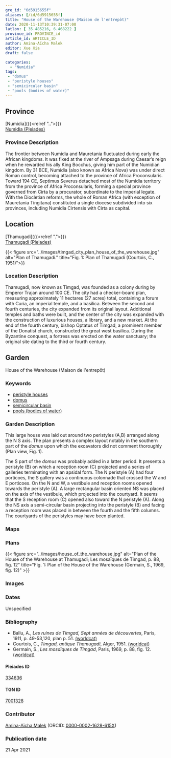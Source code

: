 ```yaml
---
gre_id: "6d5915655f"
aliases: [/id/6d5915655f]
title: "House of the Warehouse (Maison de l'entrepôt)"
date: 2020-11-13T10:39:31-07:00
latlon: [ 35.485216, 6.468222 ]
province_id: PROVINCE_id
article_id: ARTICLE_ID
author: Amina-Aïcha Malek
editor: Xue Xia
draft: false

categories:
  - "Numidia"
tags:
 - "domus"
 - "peristyle houses"
 - "semicircular basin"
 - "pools (bodies of water)"
---
```


## Province
[Numidia]({{<relref "..">}}) \
[Numidia (Pleiades)](https://pleiades.stoa.org/places/981539)

### Province Description

The frontier between Numidia and Mauretania fluctuated during early the African kingdoms. It was fixed at the river of Ampsaga during Caesar’s reign when he rewarded his ally King Bocchus, giving him part of the Numidian kingdom. By 31 BCE, Numidia (also known as Africa Nova) was under direct Roman control, becoming attached to the province of Africa Proconsularis. Toward 194 CE, Septimus Severus detached most of the Numidia territory from the province of Africa Proconsularis, forming a special province governed from Cirta by a procurator, subordinate to the imperial legate. With the Diocletian reforms, the whole of Roman Africa (with exception of Mauretania Tingitana) constituted a single diocese subdivided into six provinces, including Numidia Cirtensis with Cirta as capital.

## Location

[Thamugadi]({{<relref ".">}}) \
[Thamugadi (Pleiades)](https://pleiades.stoa.org/places/334636)

{{< figure src="../images/timgad_city_plan_house_of_the_warehouse.jpg" alt="Plan of Thamugadi." title="Fig. 1: Plan of Thamugadi (Courtois, C., 1951)">}}

### Location Description

Thamugadi, now known as Timgad, was founded as a colony during by Emperor Trajan around 100 CE. The city had a checker-board plan, measuring approximately 11 hectares (27 acres) total, containing a forum with Curia, an imperial temple, and a basilica. Between the second and fourth centuries, the city expanded from its original layout. Additional temples and baths were built, and the center of the city was expanded with the construction of luxurious houses, a library, and a new market. At the end of the fourth century, bishop Optatus of Timgad, a prominent member of the Donatist church, constructed the great west basilica. During the Byzantine conquest, a fortress was erected on the water sanctuary; the original site dating to the third or fourth century.

<!-- LEAVE THIS BLANK FOR NOW -->

<!--## Sublocation-->

<!--
[AREA WITHIN LOCATION, LIKE “PALATINE HILL”](GEOREFERENCE LINK)
A sublocation is any area larger than an individual garden, but located within a location. I would always try to include a link to a controlled vocabulary here if possible. This ID may well be different from the Garden ID, e.g., Pompeii versus a Garden in one of the houses which has its own Pleiades ID.
-->

<!--### Sublocation Description-->

<!-- DESCRIPTION -->

## Garden
House of the Warehouse (Maison de l'entrepôt)

### Keywords
- [peristyle houses](http://vocab.getty.edu/page/aat/300005452)
- [domus](http://vocab.getty.edu/page/aat/300005506)
- [semicircular basin](#)
- [pools (bodies of water)](http://vocab.getty.edu/page/aat/300008692)
### Garden Description
This large house was laid out around two peristyles (A,B) arranged along the N S axis. The plan presents a complex layout notably in the southern part of the *domus* upon which the excavators did not comment thoroughly (Plan view, Fig. 1).

The S part of the *domus* was probably added in a latter period. It presents a peristyle (B) on which a reception room (C) projected and a series of galleries terminating with an apsidal form. The N peristyle (A) had four porticoes, the S gallery was a continuous colonnade that crossed the W and E porticoes. On the N and W, a vestibule and reception rooms opened towards the peristyle (A). A large rectangular basin oriented NS was placed on the axis of the vestibule, which projected into the courtyard. It seems that the S reception room (C) opened also toward the N peristyle (A). Along the NS axis a semi-circular basin projecting into the peristyle (B) and facing a reception room was placed in between the fourth and the fifth columns. The courtyards of the peristyles may have been planted.

### Maps

<!--
{{< figure src="IMG_URL" alt="ALT_TEXT" title="CAPTION" >}}
-->

### Plans
{{< figure src="../images/house_of_the_warehouse.jpg" alt="Plan of the House of the Warehouse at Thamugadi; Les mosaïques de Timgad, p. 88, fig. 12" title="Fig. 1: Plan of the House of the Warehouse (Germain, S., 1969, fig. 12)" >}}

<!--
{{< figure src="IMG_URL" alt="ALT_TEXT" title="CAPTION" >}}
-->

### Images
<!--
{{< figure src="IMG_URL" alt="ALT_TEXT" title="CAPTION" >}}
-->

### Dates
Unspecified

### Bibliography
*  Ballu, A., *Les ruines de Timgad, Sept années de découvertes*, Paris, 1911, p. 49-53,120, plan p. 51. [(worldcat)](http://www.worldcat.org/oclc/802835102)
* Courtois, C., *Timgad, antique Thamugadi*, Alger, 1951. [(worldcat)](http://www.worldcat.org/oclc/23396951)
* Germain, S., *Les mosaïques de Timgad*, Paris, 1969, p. 88, fig. 12. [(worldcat)](http://www.worldcat.org/oclc/643640586)


<!--#### Periodo ID-->

<!-- [PERIODO_ID](https://pleiades.stoa.org/places/PLEIADES_ID) -->

#### Pleiades ID

[334636](https://pleiades.stoa.org/places/334636)

#### TGN ID
[7001328](http://vocab.getty.edu/page/tgn/7001328)

### Contributor
[Amina-Aïcha Malek](link) (ORCID: [0000-0002-1628-615X](https://orcid.org/0000-0002-1628-615X))

### Publication date

21 Apr 2021

<!--### Related articles-->

<!-- Links to other related articles. Leave blank for now -->
